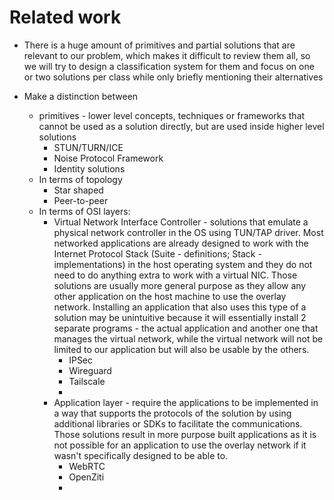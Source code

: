 # Related work

- There is a huge amount of primitives and partial solutions that are relevant to our problem, which makes it difficult to review them all, so we will try to design a classification system for them and focus on one or two solutions per class while only briefly mentioning their alternatives

- Make a distinction between
	- primitives - lower level concepts, techniques or frameworks that cannot be used as a solution directly, but are used inside higher level solutions 
		- STUN/TURN/ICE
		- Noise Protocol Framework
		- Identity solutions
	- In terms of topology
		- Star shaped
		- Peer-to-peer
	- In terms of OSI layers:
		- Virtual Network Interface Controller - solutions that emulate a physical network controller in the OS using TUN/TAP driver. Most networked applications are already designed to work with the Internet Protocol Stack (Suite - definitions; Stack - implementations) in the host operating system and they do not need to do anything extra to work with a virtual NIC. Those solutions are usually more general purpose as they allow any other application on the host machine to use the overlay network. Installing an application that also uses this type of a solution may be unintuitive because it will essentially install 2 separate programs - the actual application and another one that manages the virtual network, while the virtual network will not be limited to our application but will also be usable by the others.
			- IPSec
			- Wireguard
			- Tailscale
			- 
		- Application layer - require the applications to be implemented in a way that supports the protocols of the solution by using additional libraries or SDKs to facilitate the communications. Those solutions result in more purpose built applications as it is not possible for an application to use the overlay network if it wasn't specifically designed to be able to.
			- WebRTC
			- OpenZiti
			- 